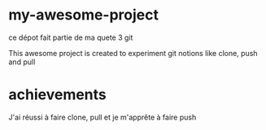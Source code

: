 # my-awesome-project
ce dépot fait partie de ma quete 3 git

This awesome project is created to experiment git notions like clone, push and pull

 
# achievements 
    
J'ai réussi à faire clone, pull et je m'apprête à faire push